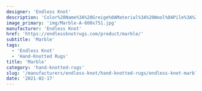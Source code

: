 ```yaml
---
designer: 'Endless Knot'
description: 'Color%20Name%3A%20Greige%0AMaterial%3A%20Wool%0APile%3A%20CutStyle%3A%20Modern'
image_primary: 'img/Marble-A-600x751.jpg'
manufacturer: 'Endless Knot'
href: 'https://endlessknotrugs.com/product/marble/'
subtitle: 'Marble'
tags:
  - 'Endless Knot'
  - 'Hand-Knotted Rugs'
title: 'Marble'
category: 'hand-knotted-rugs'
slug: '/manufacturers/endless-knot/hand-knotted-rugs/endless-knot-marble'
date: '2021-02-17'
---
```

